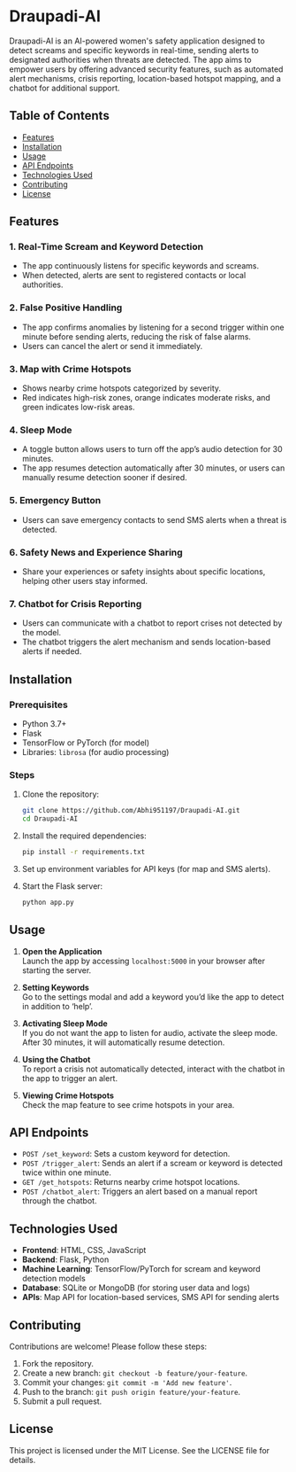 ﻿
# Draupadi-AI

Draupadi-AI is an AI-powered women's safety application designed to detect screams and specific keywords in real-time, sending alerts to designated authorities when threats are detected. The app aims to empower users by offering advanced security features, such as automated alert mechanisms, crisis reporting, location-based hotspot mapping, and a chatbot for additional support.

## Table of Contents
- [Features](#features)
- [Installation](#installation)
- [Usage](#usage)
- [API Endpoints](#api-endpoints)
- [Technologies Used](#technologies-used)
- [Contributing](#contributing)
- [License](#license)

## Features

### 1. **Real-Time Scream and Keyword Detection**
   - The app continuously listens for specific keywords and screams.
   - When detected, alerts are sent to registered contacts or local authorities.

### 2. **False Positive Handling**
   - The app confirms anomalies by listening for a second trigger within one minute before sending alerts, reducing the risk of false alarms.
   - Users can cancel the alert or send it immediately.

### 3. **Map with Crime Hotspots**
   - Shows nearby crime hotspots categorized by severity.
   - Red indicates high-risk zones, orange indicates moderate risks, and green indicates low-risk areas.

### 4. **Sleep Mode**
   - A toggle button allows users to turn off the app’s audio detection for 30 minutes.
   - The app resumes detection automatically after 30 minutes, or users can manually resume detection sooner if desired.

### 5. **Emergency Button**
   - Users can save emergency contacts to send SMS alerts when a threat is detected.

### 6. **Safety News and Experience Sharing**
   - Share your experiences or safety insights about specific locations, helping other users stay informed.

### 7. **Chatbot for Crisis Reporting**
   - Users can communicate with a chatbot to report crises not detected by the model.
   - The chatbot triggers the alert mechanism and sends location-based alerts if needed.

## Installation

### Prerequisites
- Python 3.7+
- Flask
- TensorFlow or PyTorch (for model)
- Libraries: `librosa` (for audio processing)

### Steps
1. Clone the repository:
   ```bash
   git clone https://github.com/Abhi951197/Draupadi-AI.git
   cd Draupadi-AI
   ```

2. Install the required dependencies:
   ```bash
   pip install -r requirements.txt
   ```

3. Set up environment variables for API keys (for map and SMS alerts).

4. Start the Flask server:
   ```bash
   python app.py
   ```

## Usage

1. **Open the Application**  
   Launch the app by accessing `localhost:5000` in your browser after starting the server.

2. **Setting Keywords**  
   Go to the settings modal and add a keyword you’d like the app to detect in addition to ‘help’.

3. **Activating Sleep Mode**  
   If you do not want the app to listen for audio, activate the sleep mode. After 30 minutes, it will automatically resume detection.

4. **Using the Chatbot**  
   To report a crisis not automatically detected, interact with the chatbot in the app to trigger an alert.

5. **Viewing Crime Hotspots**  
   Check the map feature to see crime hotspots in your area.

## API Endpoints

- `POST /set_keyword`: Sets a custom keyword for detection.
- `POST /trigger_alert`: Sends an alert if a scream or keyword is detected twice within one minute.
- `GET /get_hotspots`: Returns nearby crime hotspot locations.
- `POST /chatbot_alert`: Triggers an alert based on a manual report through the chatbot.

## Technologies Used
- **Frontend**: HTML, CSS, JavaScript
- **Backend**: Flask, Python
- **Machine Learning**: TensorFlow/PyTorch for scream and keyword detection models
- **Database**: SQLite or MongoDB (for storing user data and logs)
- **APIs**: Map API for location-based services, SMS API for sending alerts

## Contributing
Contributions are welcome! Please follow these steps:
1. Fork the repository.
2. Create a new branch: `git checkout -b feature/your-feature`.
3. Commit your changes: `git commit -m 'Add new feature'`.
4. Push to the branch: `git push origin feature/your-feature`.
5. Submit a pull request.

## License
This project is licensed under the MIT License. See the LICENSE file for details.
